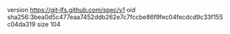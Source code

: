 version https://git-lfs.github.com/spec/v1
oid sha256:3bea0d5c477eaa7452ddb262e7c7fccbe86f9fec04fecdcd9c33f155c04da319
size 104

